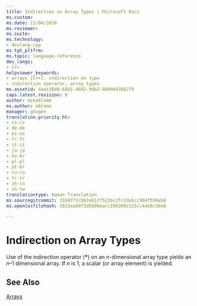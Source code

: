 ```yaml
---
title: Indirection on Array Types | Microsoft Docs
ms.custom: 
ms.date: 11/04/2016
ms.reviewer: 
ms.suite: 
ms.technology:
- devlang-cpp
ms.tgt_pltfrm: 
ms.topic: language-reference
dev_langs:
- C++
helpviewer_keywords:
- arrays [C++], indirection on type
- indirection operator, array types
ms.assetid: 4adc3840-68d1-4602-9db2-8809d4388279
caps.latest.revision: 8
author: mikeblome
ms.author: mblome
manager: ghogen
translation.priority.ht:
- cs-cz
- de-de
- es-es
- fr-fr
- it-it
- ja-jp
- ko-kr
- pl-pl
- pt-br
- ru-ru
- tr-tr
- zh-cn
- zh-tw
translationtype: Human Translation
ms.sourcegitcommit: 3168772cbb7e8127523bc2fc2da5cc9b4f59beb8
ms.openlocfilehash: 3813ea8973d9206eacc198309c515cc44e0c58e6

---
```

# Indirection on Array Types
Use of the indirection operator (**\***) on an *n*-dimensional array type yields an *n*–1 dimensional array. If *n* is 1, a scalar (or array element) is yielded.  
  
## See Also  
 [Arrays](../cpp/arrays-cpp.md)


<!--HONumber=Jan17_HO1-->


